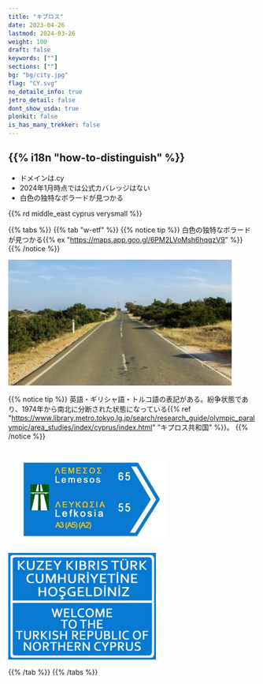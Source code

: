 ```yaml
---
title: "キプロス"
date: 2023-04-26
lastmod: 2024-03-26
weight: 100
draft: false
keywords: [""]
sections: [""]
bg: "bg/city.jpg"
flag: "CY.svg"
no_detaile_info: true
jetro_detail: false
dont_show_usda: true
plonkit: false
is_has_many_trekker: false
---
```


<div class="main-desciption country-description">
    <h2 class="section-title">{{% i18n "how-to-distinguish" %}}</h2>
    <ul class="rule-list">
        <li>ドメインは<span class="quiz">.cy</span></li>
        <li>2024年1月時点では公式カバレッジはない</li>
        <li>白色の独特なボラードが見つかる</li>
    </ul>
    {{% rd middle_east cyprus verysmall %}}
</div>

{{% tabs %}}
{{% tab "w-etf" %}}
{{% notice tip %}}
白色の独特なボラードが見つかる{{% ex "https://maps.app.goo.gl/6PM2LVoMsh6hqqzV9" %}}
{{% /notice %}}

<div class="googlemap-if">
<img src="./cyprus_cavo_greko_national_18.jpg" width="90%">
</div>


{{% notice tip %}}
英語・ギリシャ語・トルコ語の表記がある。紛争状態であり、1974年から南北に分断された状態になっている{{% ref "https://www.library.metro.tokyo.lg.jp/search/research_guide/olympic_paralympic/area_studies/index/cyprus/index.html" "キプロス共和国" %}}。
{{% /notice %}}

<div class="googlemap-if">
<img src="./bilingual_motorway_direction_sign.jpg" width="300px" style="margin:20px">
<img src="./turkish_republic_northern_cyprus_0.jpg" width="300px">
</div>

{{% /tab %}}
{{% /tabs  %}}
